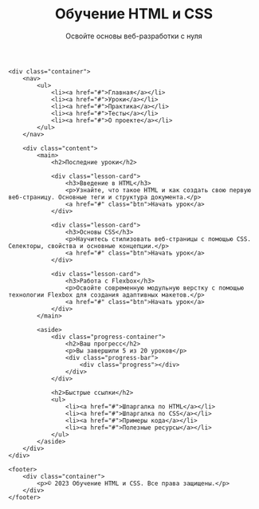 
<html lang="ru">
<head>
    <meta charset="UTF-8">
    <meta name="viewport" content="width=device-width, initial-scale=1.0">
    <title>Обучение HTML и CSS</title>
    <link rel="stylesheet" href="styles.css" type="text/css">
    <style>
      </style>
</head>
<body>
    <header>
        <div class="container">
            <h1>Обучение HTML и CSS</h1>
            <p class="subtitle">Освойте основы веб-разработки с нуля</p>
        </div>
    </header>

    <div class="container">
        <nav>
            <ul>
                <li><a href="#">Главная</a></li>
                <li><a href="#">Уроки</a></li>
                <li><a href="#">Практика</a></li>
                <li><a href="#">Тесты</a></li>
                <li><a href="#">О проекте</a></li>
            </ul>
        </nav>

        <div class="content">
            <main>
                <h2>Последние уроки</h2>

                <div class="lesson-card">
                    <h3>Введение в HTML</h3>
                    <p>Узнайте, что такое HTML и как создать свою первую веб-страницу. Основные теги и структура документа.</p>
                    <a href="#" class="btn">Начать урок</a>
                </div>

                <div class="lesson-card">
                    <h3>Основы CSS</h3>
                    <p>Научитесь стилизовать веб-страницы с помощью CSS. Селекторы, свойства и основные концепции.</p>
                    <a href="#" class="btn">Начать урок</a>
                </div>

                <div class="lesson-card">
                    <h3>Работа с Flexbox</h3>
                    <p>Освойте современную модульную верстку с помощью технологии Flexbox для создания адаптивных макетов.</p>
                    <a href="#" class="btn">Начать урок</a>
                </div>
            </main>

            <aside>
                <div class="progress-container">
                    <h2>Ваш прогресс</h2>
                    <p>Вы завершили 5 из 20 уроков</p>
                    <div class="progress-bar">
                        <div class="progress"></div>
                    </div>
                </div>

                <h2>Быстрые ссылки</h2>
                <ul>
                    <li><a href="#">Шпаргалка по HTML</a></li>
                    <li><a href="#">Шпаргалка по CSS</a></li>
                    <li><a href="#">Примеры кода</a></li>
                    <li><a href="#">Полезные ресурсы</a></li>
                </ul>
            </aside>
        </div>
    </div>

    <footer>
        <div class="container">
            <p>© 2023 Обучение HTML и CSS. Все права защищены.</p>
        </div>
    </footer>
</body>
</html>
